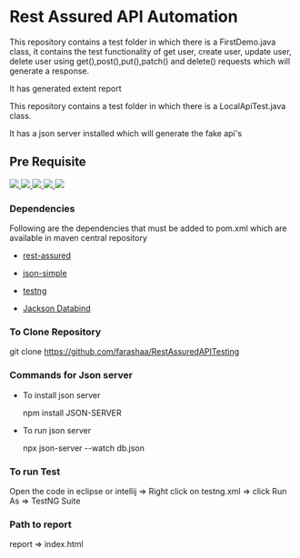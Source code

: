 # Rest Assured API Automation

<p> This repository contains a test folder in which there is a FirstDemo.java class, it contains the test functionality of get user, create user, update user, delete user using get(),post(),put(),patch() and delete() requests which will generate a response.</p>

<p> It has generated extent report</p>

<p> This repository contains a test folder in which there is a LocalApiTest.java class. </p>

<p>It has a json server installed which will generate the fake api's</p>



## Pre Requisite

<a href="https://www.npmjs.com/package/readme-md-generator">
<img src="https://img.shields.io/badge/-Rest Assured v4.4.0 -red?logo=RestAssured&logoColor=black&"/>
</a>

<a href="https://www.npmjs.com/package/readme-md-generator">
<img src="https://img.shields.io/badge/-JAVA V1.8.x-blue?logo=java&logoColor=black&"/>
</a>

<a href="https://www.npmjs.com/package/readme-md-generator">
<img src="https://img.shields.io/badge/-TESTNG v7.4.0-green?logo=testNG&logoColor=black&"/>
</a>

<a href="https://www.npmjs.com/package/readme-md-generator">
<img src="https://img.shields.io/badge/-nodeJS v14.17.5-yellow?logo=nodeJS&logoColor=black&"/>
</a>

<a href="https://www.npmjs.com/package/readme-md-generator">
<img src="https://img.shields.io/badge/-Maven v3.8.4-violet?logo=Maven&logoColor=black&"/>
</a>


### Dependencies


<p>Following are the dependencies that must be added to pom.xml which are available in maven central repository</p>

 * <a href="https://mvnrepository.com/artifact/io.rest-assured/rest-assured/4.4.0">rest-assured</a>


* <a href="https://mvnrepository.com/artifact/com.googlecode.json-simple/json-simple/1.1.1">json-simple</a>


* <a href="https://mvnrepository.com/artifact/org.testng/testng/7.4.0">testng</a>


* <a href="https://mvnrepository.com/artifact/com.fasterxml.jackson.core/jackson-databind/2.13.0">Jackson Databind</a>


### To Clone Repository

   git clone https://github.com/farashaa/RestAssuredAPITesting

 
### Commands for Json server 
 
* To install json server
 
  npm install JSON-SERVER
  
  
* To run json server
  
  npx json-server --watch db.json
  
 
### To run Test

  <p> Open the code in eclipse or intellij  => Right click on testng.xml  => click Run As  => TestNG Suite</p>


### Path to report

   <p> report => index.html</p>
 
   


    

  
